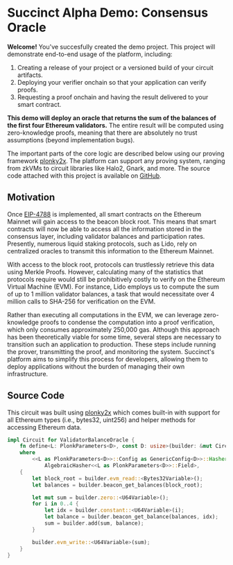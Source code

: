 # Succinct Alpha Demo: Consensus Oracle

**Welcome!** You've succesfully created the demo project. This project will demonstrate end-to-end 
usage of the platform, including:

1. Creating a release of your project or a versioned build of your circuit artifacts.
2. Deploying your verifier onchain so that your application can verify proofs.
3. Requesting a proof onchain and having the result delivered to your smart contract.

**This demo will deploy an oracle that returns the sum of the balances of the first four Ethereum 
validators.**  The entire result will be computed using zero-knowledge proofs, meaning that there
are absolutely no trust assumptions (beyond implementation bugs).

The important parts of the core logic are described below using our proving framework [plonky2x](). The platform can 
support any proving system, ranging from zkVMs to circuit libraries like Halo2, Gnark, and more. The source code attached with this project is available on [GitHub]().

## Motivation

Once [EIP-4788](https://eips.ethereum.org/EIPS/eip-4788) is implemented, all smart contracts on the Ethereum Mainnet will gain access to the beacon block root. This means that smart contracts will now be able to access all the information stored in the consensus layer, including validator balances and participation rates. Presently, numerous liquid staking protocols, such as Lido, rely on centralized oracles to transmit this information to the Ethereum Mainnet.

With access to the block root, protocols can trustlessly retrieve this data using Merkle Proofs. However, calculating many of the statistics that protocols require would still be prohibitively costly to verify on the Ethereum Virtual Machine (EVM). For instance, Lido employs us to compute the sum of up to 1 million validator balances, a task that would necessitate over 4 million calls to SHA-256 for verification on the EVM.

Rather than executing all computations in the EVM, we can leverage zero-knowledge proofs to condense the computation into a proof verification, which only consumes approximately 250,000 gas. Although this approach has been theoretically viable for some time, several steps are necessary to transition such an application to production. These steps include running the prover, transmitting the proof, and monitoring the system. Succinct's platform aims to simplify this process for developers, allowing them to deploy applications without the burden of managing their own infrastructure.

## Source Code

This circuit was built using [plonky2x]() which comes built-in with support for all Ethereum types 
(i.e., bytes32, uint256) and helper methods for accessing Ethereum data.

```rust
impl Circuit for ValidatorBalanceOracle {
    fn define<L: PlonkParameters<D>, const D: usize>(builder: &mut CircuitBuilder<L, D>)
    where
        <<L as PlonkParameters<D>>::Config as GenericConfig<D>>::Hasher:
            AlgebraicHasher<<L as PlonkParameters<D>>::Field>,
    {
        let block_root = builder.evm_read::<Bytes32Variable>();
        let balances = builder.beacon_get_balances(block_root);

        let mut sum = builder.zero::<U64Variable>();
        for i in 0..4 {
            let idx = builder.constant::<U64Variable>(i);
            let balance = builder.beacon_get_balance(balances, idx);
            sum = builder.add(sum, balance);
        }

        builder.evm_write::<U64Variable>(sum);
    }
}
```